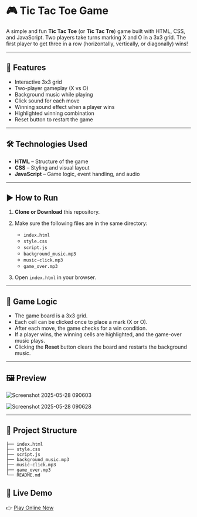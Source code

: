 # 🎮 Tic Tac Toe Game

A simple and fun **Tic Tac Toe** (or **Tic Tac Tre**) game built with HTML, CSS, and JavaScript. Two players take turns marking X and O in a 3x3 grid. The first player to get three in a row (horizontally, vertically, or diagonally) wins!

---

## 📌 Features

- Interactive 3x3 grid
- Two-player gameplay (X vs O)
- Background music while playing
- Click sound for each move
- Winning sound effect when a player wins
- Highlighted winning combination
- Reset button to restart the game

---

## 🛠️ Technologies Used

- **HTML** – Structure of the game
- **CSS** – Styling and visual layout
- **JavaScript** – Game logic, event handling, and audio

---

## ▶️ How to Run

1. **Clone or Download** this repository.

2. Make sure the following files are in the same directory:
   - `index.html`
   - `style.css`
   - `script.js`
   - `background_music.mp3`
   - `music-click.mp3`
   - `game_over.mp3`

3. Open `index.html` in your browser.

---

## 🧠 Game Logic

- The game board is a 3x3 grid.
- Each cell can be clicked once to place a mark (X or O).
- After each move, the game checks for a win condition.
- If a player wins, the winning cells are highlighted, and the game-over music plays.
- Clicking the **Reset** button clears the board and restarts the background music.

---

## 🖼️ Preview

![Screenshot 2025-05-28 090603](https://github.com/user-attachments/assets/3931ace1-180d-4be8-be76-7e5a0537eb3b)

![Screenshot 2025-05-28 090628](https://github.com/user-attachments/assets/425c362e-27fc-48cc-b4fe-e41a1e2e3e0b)

---

## 📂 Project Structure
```tic-tac-toe/
├── index.html
├── style.css
├── script.js
├── background_music.mp3
├── music-click.mp3
├── game_over.mp3
└── README.md
```

## 🔗 Live Demo

👉 [Play Online Now](https://tic-tac-toe-two-plum-74.vercel.app/)


